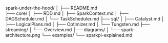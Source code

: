spark-under-the-hood/
│
├── README.md  
├── core/
│   ├── RDD.md
│   ├── SparkContext.md
│   ├── DAGScheduler.md
│   └── TaskScheduler.md
├── sql/
│   ├── Catalyst.md
│   ├── LogicalPlans.md
│   ├── Optimizer.md
│   └── Tungsten.md
├── streaming/
│   └── Overview.md
├── diagrams/
│   └── spark-architecture.png
└── examples/
    └── sparkpi-explained.md
